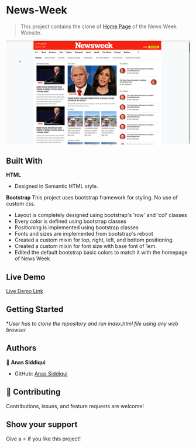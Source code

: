 # News-Week

> This project contains the clone of [Home Page](https://www.newsweek.com/) of the News Week Website.

![screenshot](./img/Screenshot.png)


## Built With

**HTML**
- Designed in Semantic HTML style.


**Bootstrap**
This project uses bootstrap framework for styling. No use of custom css. 
- Layout is completely designed using bootstrap's 'row' and 'col' classes
- Every color is defined using bootstrap classes
- Positioning is implemented using bootstrap classes
- Fonts and sizes are implemented from bootstrap's reboot
- Created a custom mixin for top, right, left, and bottom positioning. 
- Created a custom mixin for font size with base font of 1em.
- Edited the default bootstrap basic colors to match it with the homepage of News Week



## Live Demo

[Live Demo Link](https://smcommits.github.io/News-Week/)


## Getting Started

**User has to clone the repository and run index.html file using any web browser*


## Authors

👤 **Anas Siddiqui**

- GitHub: [Anas Siddiqui](https://github.com/smcommits)

## 🤝 Contributing

Contributions, issues, and feature requests are welcome!



## Show your support

Give a ⭐️ if you like this project!

